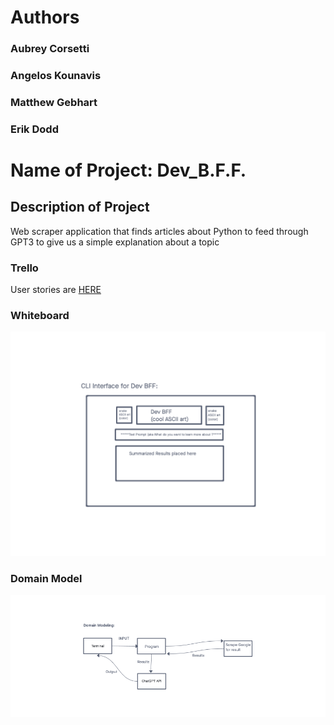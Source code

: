 # Authors
### Aubrey Corsetti
### Angelos Kounavis
### Matthew Gebhart
### Erik Dodd

# Name of Project: Dev_B.F.F.

## Description of Project
Web scraper application that finds articles about Python to feed through GPT3 to give us a simple explanation about a topic

### Trello

User stories are [HERE](https://trello.com/invite/devbff/ATTI2d0404d73d0e6086f7f0e41ed8e08e1c1E264344)

### Whiteboard

![CLI_wireframe](Dev_BFF_Wireframe.png)

### Domain Model

![Domain Model](domain_modeling.png)
